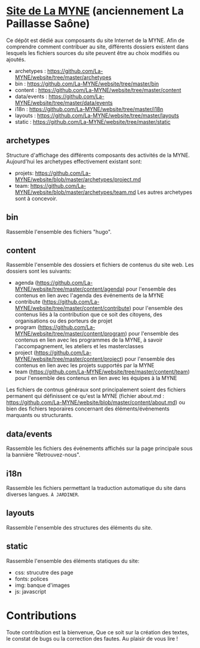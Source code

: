 # [Site de La MYNE](http://lamyne.org) (anciennement La Paillasse Saône)

Ce dépôt est dédié aux composants du site Internet de la MYNE. Afin de comprendre comment contribuer au site, différents dossiers existent dans lesquels les fichiers sources du site peuvent être au choix modifiés ou ajoutés.
* archetypes : https://github.com/La-MYNE/website/tree/master/archetypes
* bin : https://github.com/La-MYNE/website/tree/master/bin
* content : https://github.com/La-MYNE/website/tree/master/content
* data/events : https://github.com/La-MYNE/website/tree/master/data/events
* i18n : https://github.com/La-MYNE/website/tree/master/i18n
* layouts : https://github.com/La-MYNE/website/tree/master/layouts
* static : https://github.com/La-MYNE/website/tree/master/static

## archetypes 

Structure d'affichage des différents composants des activités de la MYNE. Aujourd'hui les archetypes effectivement existant sont:
* projets: https://github.com/La-MYNE/website/blob/master/archetypes/project.md
* team: https://github.com/La-MYNE/website/blob/master/archetypes/team.md
Les autres archetypes sont à concevoir.

## bin

Rassemble l'ensemble des fichiers "hugo".

## content

Rassemble l'ensemble des dossiers et fichiers de contenus du site web. Les dossiers sont les suivants:
* agenda (https://github.com/La-MYNE/website/tree/master/content/agenda) pour l'ensemble des contenus en lien avec l'agenda des événements de la MYNE
* contribute (https://github.com/La-MYNE/website/tree/master/content/contribute) pour l'ensemble des contenus liés à la contribution que ce soit des citoyens, des organisations ou des porteurs de projet
* program (https://github.com/La-MYNE/website/tree/master/content/program) pour l'ensemble des contenus en lien avec les programmes de la MYNE, à savoir l'accompagnement, les ateliers et les masterclasses
* project (https://github.com/La-MYNE/website/tree/master/content/project) pour l'ensemble des contenus en lien avec les projets supportés par la MYNE
* team (https://github.com/La-MYNE/website/tree/master/content/team) pour l'ensemble des contenus en lien avec les équipes à la MYNE

Les fichiers de contnus généraux sont principalement soient des fichiers permanent qui définissent ce qu'est la MYNE (fichier about.md : https://github.com/La-MYNE/website/blob/master/content/about.md) ou bien des fichiers teporaires concernant des éléments/événements marquants ou structurants.

## data/events

Rassemble les fichiers des événements affichés sur la page principale sous la bannière "Retrouvez-nous".

## i18n

Rassemble les fichiers permettant la traduction automatique du site dans diverses langues. `À JARDINER`.

## layouts

Rassemble l'ensemble des structures des éléments du site. 

## static

Rassemble l'ensemble des éléments statiques du site:
* css: strucutre des page
* fonts: polices
* img: banque d'images
* js: javascript

# Contributions

Toute contribution est la bienvenue, Que ce soit sur la création des textes, le constat de bugs ou la correction des fautes. Au plaisir de vous lire !
